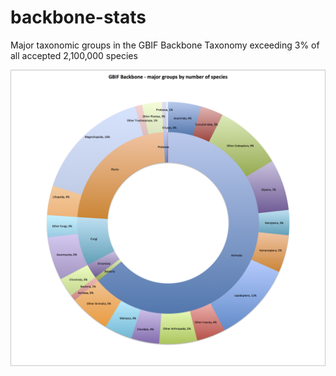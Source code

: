 # backbone-stats
Major taxonomic groups in the GBIF Backbone Taxonomy exceeding 3% of all accepted 2,100,000 species

![](backbonegroups.png)
